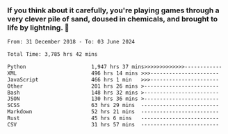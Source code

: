 ### If you think about it carefully, you're playing games through a very clever pile of sand, doused in chemicals, and brought to life by lightning.  👋


<!--START_SECTION:waka-->

```txt
From: 31 December 2018 - To: 03 June 2024

Total Time: 3,785 hrs 42 mins

Python                     1,947 hrs 37 mins>>>>>>>>>>>>>------------   51.45 %
XML                        496 hrs 14 mins >>>----------------------   13.11 %
JavaScript                 466 hrs 1 min   >>>----------------------   12.31 %
Other                      201 hrs 26 mins >------------------------   05.32 %
Bash                       148 hrs 32 mins >------------------------   03.92 %
JSON                       130 hrs 36 mins >------------------------   03.45 %
SCSS                       63 hrs 29 mins  -------------------------   01.68 %
Markdown                   52 hrs 21 mins  -------------------------   01.38 %
Rust                       45 hrs 6 mins   -------------------------   01.19 %
CSV                        31 hrs 57 mins  -------------------------   00.84 %
```

<!--END_SECTION:waka-->
